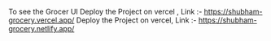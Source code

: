 To see the Grocer UI 
Deploy the Project on vercel , Link :- https://shubham-grocery.vercel.app/
Deploy the Project on vercel, Link :-  https://shubham-grocery.netlify.app/
